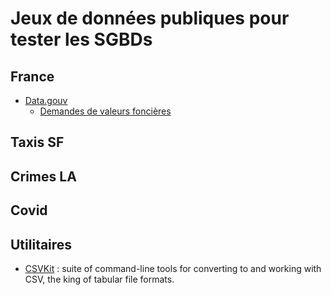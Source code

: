 # Jeux de données publiques pour tester les SGBDs

## France
* [Data.gouv](https://www.data.gouv.fr/fr/)
  * [Demandes de valeurs foncières](https://www.data.gouv.fr/fr/datasets/demandes-de-valeurs-foncieres/)

## Taxis SF

## Crimes LA

## Covid

## Utilitaires

* [CSVKit](https://csvkit.readthedocs.io/en/latest/) : suite of command-line tools for converting to and working with CSV, the king of tabular file formats.